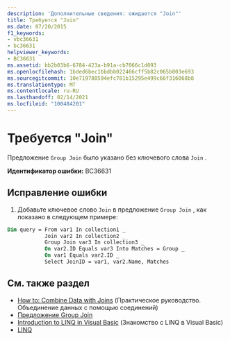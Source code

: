 ```yaml
---
description: 'Дополнительные сведения: ожидается "Join"'
title: Требуется "Join"
ms.date: 07/20/2015
f1_keywords:
- vbc36631
- bc36631
helpviewer_keywords:
- BC36631
ms.assetid: bb2b03b6-6784-423a-b91a-cb7066c1d093
ms.openlocfilehash: 1bded6bec1bbdbb022466cff5b82c065b003e693
ms.sourcegitcommit: 10e719780594efc781b15295e499c66f316068b8
ms.translationtype: MT
ms.contentlocale: ru-RU
ms.lasthandoff: 02/14/2021
ms.locfileid: "100484201"
---
```

# <a name="join-expected"></a>Требуется "Join"

Предложение `Group Join` было указано без ключевого слова `Join` .  
  
 **Идентификатор ошибки:** BC36631  
  
## <a name="to-correct-this-error"></a>Исправление ошибки  
  
1. Добавьте ключевое слово `Join` в предложение `Group Join` , как показано в следующем примере:  
  
```vb  
Dim query = From var1 In collection1 _  
            Join var2 In collection2 _  
            Group Join var3 In collection3 _  
            On var2.ID Equals var3 Into Matches = Group _  
            On var1 Equals var2.ID _  
            Select JoinID = var1, var2.Name, Matches  
```  
  
## <a name="see-also"></a>См. также раздел

- [How to: Combine Data with Joins](../programming-guide/language-features/linq/how-to-combine-data-with-linq-by-using-joins.md) (Практическое руководство. Объединение данных с помощью соединений)
- [Предложение Group Join](../language-reference/queries/group-join-clause.md)
- [Introduction to LINQ in Visual Basic](../programming-guide/language-features/linq/introduction-to-linq.md) (Знакомство с LINQ в Visual Basic)
- [LINQ](../programming-guide/language-features/linq/index.md)
